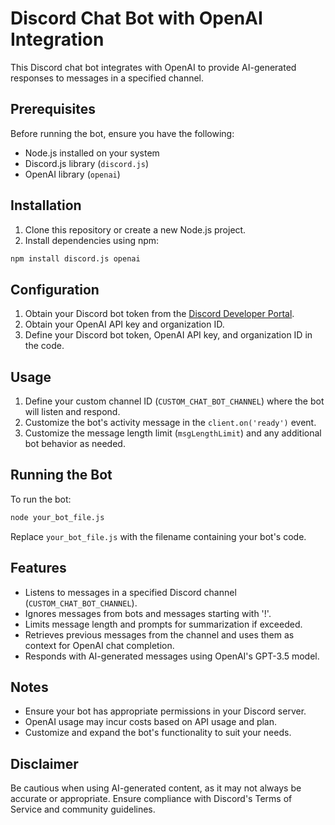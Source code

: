 # Discord Chat Bot with OpenAI Integration

This Discord chat bot integrates with OpenAI to provide AI-generated responses to messages in a specified channel.

## Prerequisites

Before running the bot, ensure you have the following:

- Node.js installed on your system
- Discord.js library (`discord.js`)
- OpenAI library (`openai`)

## Installation

1. Clone this repository or create a new Node.js project.
2. Install dependencies using npm:

```bash
npm install discord.js openai
```

## Configuration

1. Obtain your Discord bot token from the [Discord Developer Portal](https://discord.com/developers/applications).
2. Obtain your OpenAI API key and organization ID.
3. Define your Discord bot token, OpenAI API key, and organization ID in the code.

## Usage

1. Define your custom channel ID (`CUSTOM_CHAT_BOT_CHANNEL`) where the bot will listen and respond.
2. Customize the bot's activity message in the `client.on('ready')` event.
3. Customize the message length limit (`msgLengthLimit`) and any additional bot behavior as needed.

## Running the Bot

To run the bot:

```bash
node your_bot_file.js
```

Replace `your_bot_file.js` with the filename containing your bot's code.

## Features

- Listens to messages in a specified Discord channel (`CUSTOM_CHAT_BOT_CHANNEL`).
- Ignores messages from bots and messages starting with '!'.
- Limits message length and prompts for summarization if exceeded.
- Retrieves previous messages from the channel and uses them as context for OpenAI chat completion.
- Responds with AI-generated messages using OpenAI's GPT-3.5 model.

## Notes

- Ensure your bot has appropriate permissions in your Discord server.
- OpenAI usage may incur costs based on API usage and plan.
- Customize and expand the bot's functionality to suit your needs.

## Disclaimer

Be cautious when using AI-generated content, as it may not always be accurate or appropriate. Ensure compliance with Discord's Terms of Service and community guidelines.
